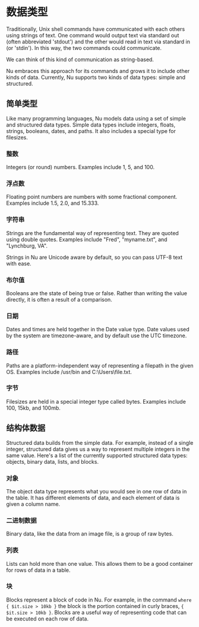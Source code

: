 # 数据类型

Traditionally, Unix shell commands have communicated with each others using strings of text. One command would output text via standard out (often abbreviated 'stdout') and the other would read in text via standard in (or 'stdin'). In this way, the two commands could communicate.

We can think of this kind of communication as string-based.

Nu embraces this approach for its commands and grows it to include other kinds of data.  Currently, Nu supports two kinds of data types: simple and structured.

## 简单类型

Like many programming languages, Nu models data using a set of simple and structured data types. Simple data types include integers, floats, strings, booleans, dates, and paths. It also includes a special type for filesizes.

### 整数

Integers (or round) numbers. Examples include 1, 5, and 100.

### 浮点数

Floating point numbers are numbers with some fractional component. Examples include 1.5, 2.0, and 15.333.

### 字符串

Strings are the fundamental way of representing text. They are quoted using double quotes. Examples include "Fred", "myname.txt", and "Lynchburg, VA".

Strings in Nu are Unicode aware by default, so you can pass UTF-8 text with ease.

### 布尔值

Booleans are the state of being true or false. Rather than writing the value directly, it is often a result of a comparison.

### 日期

Dates and times are held together in the Date value type. Date values used by the system are timezone-aware, and by default use the UTC timezone.

### 路径

Paths are a platform-independent way of representing a filepath in the given OS. Examples include /usr/bin and C:\Users\file.txt.

### 字节

Filesizes are held in a special integer type called bytes. Examples include 100, 15kb, and 100mb.

## 结构体数据

Structured data builds from the simple data. For example, instead of a single integer, structured data gives us a way to represent multiple integers in the same value. Here's a list of the currently supported structured data types: objects, binary data, lists, and blocks.

### 对象

The object data type represents what you would see in one row of data in the table. It has different elements of data, and each element of data is given a column name.

### 二进制数据

Binary data, like the data from an image file, is a group of raw bytes.

### 列表

Lists can hold more than one value. This allows them to be a good container for rows of data in a table.

### 块

Blocks represent a block of code in Nu. For example, in the command `where { $it.size > 10kb }` the block is the portion contained in curly braces, `{ $it.size > 10kb }`. Blocks are a useful way of representing code that can be executed on each row of data.

